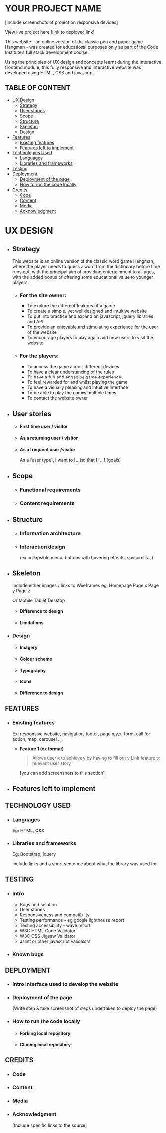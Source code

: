 # **YOUR PROJECT NAME**

[include screenshots of project on responsive devices]

View live project here [link to deployed link]

This website - an online version of the classic pen and paper game Hangman - was created for educational purposes only as part of the Code Institute’s full stack development course. 

Using the principles of UX design and concepts learnt during the Interactive frontend module, this fully responsive and interactive website was developed using HTML, CSS and javascript. 
 

## **TABLE OF CONTENT** 

  - [UX Design](#UX_DESIGN)
    - [Strategy](#Strategy)
    - [User stories](#User_stories)
    - [Scope](#Scope)
    - [Structure](#Structure)
    - [Skeleton](#Skeleton)
    - [Design](#Design)
  - [Features](#FEATURES)
    - [Existing features](#Existing_features)
    - [Features left to implement](#Features_left_to_implement)
  - [Technologies Used](#TECHNOLOGY_USED)
    - [Languages](#Languages)
    - [Libraries and frameworks](#Libraries_and_frameworks)
  - [Testing](#TESTING)
  - [Deployment](#DEPLOYMENT)
    - [Deployment of the page](#Deployment_of_the_page)
    - [How to run the code locally](#How_to_run_the_code_locally)
   - [Credits](#CREDITS)
     - [Code](#Code)
     - [Content](#Content)
     - [Media](#Media)
     - [Acknowledgment](#Acknowlegment)
    
# **UX DESIGN**

- ## **Strategy**

    This website is an online version of the classic word game Hangman, where the player needs to guess a word from the dictionary before time runs out, with the principal aim of providing entertainment to all ages, with the added bonus of offering some educational value to younger players. 

	- ### **For the site owner:**
        - To explore the different features of a game 
        - To create a simple, yet well designed and intuitive website 
        - To put into practice and expand on javascript, jquery libraries and API 
        - To provide an enjoyable and stimulating experience for the user of the website 
        - To encourage players to play again and new users to visit the website

    - ### **For the players:** 
        - To access the game across different devices 
        - To have a clear understanding of the rules
        - To have a fun and engaging game experience
        - To feel rewarded for and whilst playing the game 
        - To have a visually pleasing and intuitive interface 
        - To be able to play the games multiple times 
        - To contact the website owner

- ## **User stories** 

  - #### **First time user / visitor**
  - #### **As a returning user / visitor**
  - #### **As a frequent user /visitor**

    As a [user type], i want to [...]so that I [...] (goals)

- ## **Scope**
  - ### **Functional requirements**
  - ### **Content requirements**

- ## **Structure**
  - ### **Information architecture**
  - ### **Interaction design** 
    (ex collapsible menu, buttons with hovering effects, spyscrolls…)

- ## **Skeleton**

  Include either images / links to Wireframes eg:
  Homepage 
  Page x
  Page y
  Page z

  Or 
  Mobile
  Tablet
  Desktop 

  - #### **Difference to design** 

  - #### **Limitations** 

- ### **Design**

  - #### **Imagery**
  - #### **Colour scheme**
  - #### **Typography**
  - #### **Icons**
  - #### **Difference to design** 


## **FEATURES** 

- ### **Existing features** 

  Ex: responsive website, navigation, footer, page x,y,x, form, call for action, map, carousel ...

    - **Feature 1 (ex format)**
       > Allows user x to achieve y by having to fill out y
       > Link feature to relevant user story 

      [you can add screenshots to this section]

- ## **Features left to implement** 

## **TECHNOLOGY USED**

- ### **Languages**
  Eg: HTML, CSS 

- ### **Libraries and frameworks** 
  Eg: Bootstrap, jquery

  Include links and a short sentence about what the library was used for

## **TESTING** 

- ### **Intro** 

  - Bugs and solution 
  - User stories 
  - Responsiveness and compatibility 
  - Testing performance - eg google lighthouse report
  - Testing accessibility - wave report
  - W3C HTML Code Validator
  - W3C CSS Jigsaw Validator
  - Jslint or other javascript validators

- ### **Known bugs**

## **DEPLOYMENT** 

- ### **Intro interface used to develop the website**

- ### **Deployment of the page**
  (Write step & take screenshot of steps undertaken to deploy the page)

- ### **How to run the code locally** 
  - #### **Forking local repository**
  - #### **Cloning local repository**

## **CREDITS** 

- ### **Code**
- ### **Content**
- ### **Media**
- ### **Acknowledgment** 

  [Include specific links to the source]



